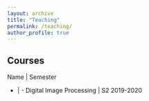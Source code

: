 ```yaml
---
layout: archive
title: "Teaching"
permalink: /teaching/
author_profile: true
---
```



## Courses
 
Name | Semester
 - | - 
Digital Image Processing | S2 2019-2020


